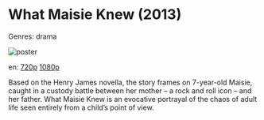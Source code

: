 # What Maisie Knew (2013)

Genres: drama

![poster](http://image.tmdb.org/t/p/w500/uZQCEVdOe29Y3NHcnQ571bUHw2Z.jpg)

en:
  [720p](magnet:?xt=urn:btih:D8A17E71C6087763269A3AB2A2981D1DADADDFD8&tr=udp://glotorrents.pw:6969/announce&tr=udp://tracker.opentrackr.org:1337/announce&tr=udp://torrent.gresille.org:80/announce&tr=udp://tracker.openbittorrent.com:80&tr=udp://tracker.coppersurfer.tk:6969&tr=udp://tracker.leechers-paradise.org:6969&tr=udp://p4p.arenabg.ch:1337&tr=udp://tracker.internetwarriors.net:1337)
  [1080p](magnet:?xt=urn:btih:DE957191A0F8DEBA3A1EB24DBA2DB09D8695117B&tr=udp://glotorrents.pw:6969/announce&tr=udp://tracker.opentrackr.org:1337/announce&tr=udp://torrent.gresille.org:80/announce&tr=udp://tracker.openbittorrent.com:80&tr=udp://tracker.coppersurfer.tk:6969&tr=udp://tracker.leechers-paradise.org:6969&tr=udp://p4p.arenabg.ch:1337&tr=udp://tracker.internetwarriors.net:1337)
  


Based on the Henry James novella, the story frames on 7-year-old Maisie, caught in a custody battle between her mother – a rock and roll icon – and her father. What Maisie Knew is an evocative portrayal of the chaos of adult life seen entirely from a child’s point of view.